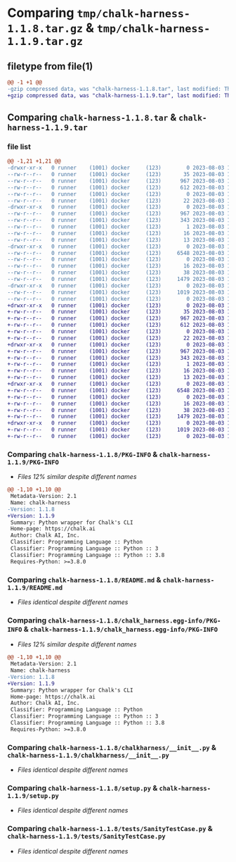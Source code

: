 # Comparing `tmp/chalk-harness-1.1.8.tar.gz` & `tmp/chalk-harness-1.1.9.tar.gz`

## filetype from file(1)

```diff
@@ -1 +1 @@
-gzip compressed data, was "chalk-harness-1.1.8.tar", last modified: Thu Aug  3 18:52:32 2023, max compression
+gzip compressed data, was "chalk-harness-1.1.9.tar", last modified: Thu Aug  3 19:58:33 2023, max compression
```

## Comparing `chalk-harness-1.1.8.tar` & `chalk-harness-1.1.9.tar`

### file list

```diff
@@ -1,21 +1,21 @@
-drwxr-xr-x   0 runner    (1001) docker     (123)        0 2023-08-03 18:52:32.861335 chalk-harness-1.1.8/
--rw-r--r--   0 runner    (1001) docker     (123)       35 2023-08-03 18:52:16.000000 chalk-harness-1.1.8/.gitignore
--rw-r--r--   0 runner    (1001) docker     (123)      967 2023-08-03 18:52:32.857335 chalk-harness-1.1.8/PKG-INFO
--rw-r--r--   0 runner    (1001) docker     (123)      612 2023-08-03 18:52:16.000000 chalk-harness-1.1.8/README.md
--rw-r--r--   0 runner    (1001) docker     (123)        0 2023-08-03 18:52:16.000000 chalk-harness-1.1.8/__init__.py
--rw-r--r--   0 runner    (1001) docker     (123)       22 2023-08-03 18:52:16.000000 chalk-harness-1.1.8/_version.py
-drwxr-xr-x   0 runner    (1001) docker     (123)        0 2023-08-03 18:52:32.857335 chalk-harness-1.1.8/chalk_harness.egg-info/
--rw-r--r--   0 runner    (1001) docker     (123)      967 2023-08-03 18:52:32.000000 chalk-harness-1.1.8/chalk_harness.egg-info/PKG-INFO
--rw-r--r--   0 runner    (1001) docker     (123)      343 2023-08-03 18:52:32.000000 chalk-harness-1.1.8/chalk_harness.egg-info/SOURCES.txt
--rw-r--r--   0 runner    (1001) docker     (123)        1 2023-08-03 18:52:32.000000 chalk-harness-1.1.8/chalk_harness.egg-info/dependency_links.txt
--rw-r--r--   0 runner    (1001) docker     (123)       16 2023-08-03 18:52:32.000000 chalk-harness-1.1.8/chalk_harness.egg-info/requires.txt
--rw-r--r--   0 runner    (1001) docker     (123)       13 2023-08-03 18:52:32.000000 chalk-harness-1.1.8/chalk_harness.egg-info/top_level.txt
-drwxr-xr-x   0 runner    (1001) docker     (123)        0 2023-08-03 18:52:32.857335 chalk-harness-1.1.8/chalkharness/
--rw-r--r--   0 runner    (1001) docker     (123)     6548 2023-08-03 18:52:16.000000 chalk-harness-1.1.8/chalkharness/__init__.py
--rw-r--r--   0 runner    (1001) docker     (123)        0 2023-08-03 18:52:16.000000 chalk-harness-1.1.8/chalkharness/py.typed
--rw-r--r--   0 runner    (1001) docker     (123)       16 2023-08-03 18:52:16.000000 chalk-harness-1.1.8/requirements.txt
--rw-r--r--   0 runner    (1001) docker     (123)       38 2023-08-03 18:52:32.861335 chalk-harness-1.1.8/setup.cfg
--rw-r--r--   0 runner    (1001) docker     (123)     1479 2023-08-03 18:52:16.000000 chalk-harness-1.1.8/setup.py
-drwxr-xr-x   0 runner    (1001) docker     (123)        0 2023-08-03 18:52:32.857335 chalk-harness-1.1.8/tests/
--rw-r--r--   0 runner    (1001) docker     (123)     1019 2023-08-03 18:52:16.000000 chalk-harness-1.1.8/tests/SanityTestCase.py
--rw-r--r--   0 runner    (1001) docker     (123)        0 2023-08-03 18:52:16.000000 chalk-harness-1.1.8/tests/__init__.py
+drwxr-xr-x   0 runner    (1001) docker     (123)        0 2023-08-03 19:58:33.682510 chalk-harness-1.1.9/
+-rw-r--r--   0 runner    (1001) docker     (123)       35 2023-08-03 19:58:18.000000 chalk-harness-1.1.9/.gitignore
+-rw-r--r--   0 runner    (1001) docker     (123)      967 2023-08-03 19:58:33.682510 chalk-harness-1.1.9/PKG-INFO
+-rw-r--r--   0 runner    (1001) docker     (123)      612 2023-08-03 19:58:18.000000 chalk-harness-1.1.9/README.md
+-rw-r--r--   0 runner    (1001) docker     (123)        0 2023-08-03 19:58:18.000000 chalk-harness-1.1.9/__init__.py
+-rw-r--r--   0 runner    (1001) docker     (123)       22 2023-08-03 19:58:18.000000 chalk-harness-1.1.9/_version.py
+drwxr-xr-x   0 runner    (1001) docker     (123)        0 2023-08-03 19:58:33.682510 chalk-harness-1.1.9/chalk_harness.egg-info/
+-rw-r--r--   0 runner    (1001) docker     (123)      967 2023-08-03 19:58:33.000000 chalk-harness-1.1.9/chalk_harness.egg-info/PKG-INFO
+-rw-r--r--   0 runner    (1001) docker     (123)      343 2023-08-03 19:58:33.000000 chalk-harness-1.1.9/chalk_harness.egg-info/SOURCES.txt
+-rw-r--r--   0 runner    (1001) docker     (123)        1 2023-08-03 19:58:33.000000 chalk-harness-1.1.9/chalk_harness.egg-info/dependency_links.txt
+-rw-r--r--   0 runner    (1001) docker     (123)       16 2023-08-03 19:58:33.000000 chalk-harness-1.1.9/chalk_harness.egg-info/requires.txt
+-rw-r--r--   0 runner    (1001) docker     (123)       13 2023-08-03 19:58:33.000000 chalk-harness-1.1.9/chalk_harness.egg-info/top_level.txt
+drwxr-xr-x   0 runner    (1001) docker     (123)        0 2023-08-03 19:58:33.682510 chalk-harness-1.1.9/chalkharness/
+-rw-r--r--   0 runner    (1001) docker     (123)     6548 2023-08-03 19:58:18.000000 chalk-harness-1.1.9/chalkharness/__init__.py
+-rw-r--r--   0 runner    (1001) docker     (123)        0 2023-08-03 19:58:18.000000 chalk-harness-1.1.9/chalkharness/py.typed
+-rw-r--r--   0 runner    (1001) docker     (123)       16 2023-08-03 19:58:18.000000 chalk-harness-1.1.9/requirements.txt
+-rw-r--r--   0 runner    (1001) docker     (123)       38 2023-08-03 19:58:33.682510 chalk-harness-1.1.9/setup.cfg
+-rw-r--r--   0 runner    (1001) docker     (123)     1479 2023-08-03 19:58:18.000000 chalk-harness-1.1.9/setup.py
+drwxr-xr-x   0 runner    (1001) docker     (123)        0 2023-08-03 19:58:33.682510 chalk-harness-1.1.9/tests/
+-rw-r--r--   0 runner    (1001) docker     (123)     1019 2023-08-03 19:58:18.000000 chalk-harness-1.1.9/tests/SanityTestCase.py
+-rw-r--r--   0 runner    (1001) docker     (123)        0 2023-08-03 19:58:18.000000 chalk-harness-1.1.9/tests/__init__.py
```

### Comparing `chalk-harness-1.1.8/PKG-INFO` & `chalk-harness-1.1.9/PKG-INFO`

 * *Files 12% similar despite different names*

```diff
@@ -1,10 +1,10 @@
 Metadata-Version: 2.1
 Name: chalk-harness
-Version: 1.1.8
+Version: 1.1.9
 Summary: Python wrapper for Chalk's CLI
 Home-page: https://chalk.ai
 Author: Chalk AI, Inc.
 Classifier: Programming Language :: Python
 Classifier: Programming Language :: Python :: 3
 Classifier: Programming Language :: Python :: 3.8
 Requires-Python: >=3.8.0
```

### Comparing `chalk-harness-1.1.8/README.md` & `chalk-harness-1.1.9/README.md`

 * *Files identical despite different names*

### Comparing `chalk-harness-1.1.8/chalk_harness.egg-info/PKG-INFO` & `chalk-harness-1.1.9/chalk_harness.egg-info/PKG-INFO`

 * *Files 12% similar despite different names*

```diff
@@ -1,10 +1,10 @@
 Metadata-Version: 2.1
 Name: chalk-harness
-Version: 1.1.8
+Version: 1.1.9
 Summary: Python wrapper for Chalk's CLI
 Home-page: https://chalk.ai
 Author: Chalk AI, Inc.
 Classifier: Programming Language :: Python
 Classifier: Programming Language :: Python :: 3
 Classifier: Programming Language :: Python :: 3.8
 Requires-Python: >=3.8.0
```

### Comparing `chalk-harness-1.1.8/chalkharness/__init__.py` & `chalk-harness-1.1.9/chalkharness/__init__.py`

 * *Files identical despite different names*

### Comparing `chalk-harness-1.1.8/setup.py` & `chalk-harness-1.1.9/setup.py`

 * *Files identical despite different names*

### Comparing `chalk-harness-1.1.8/tests/SanityTestCase.py` & `chalk-harness-1.1.9/tests/SanityTestCase.py`

 * *Files identical despite different names*


